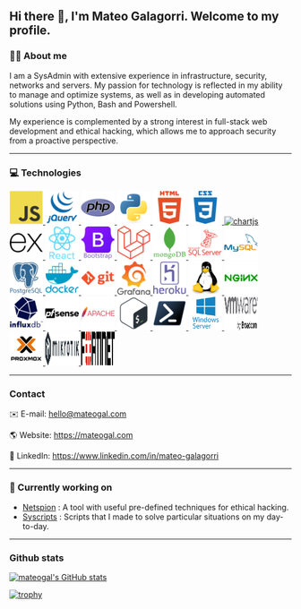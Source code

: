 ## Hi there 👋, I'm Mateo Galagorri. Welcome to my profile.

### :man_technologist: About me

I am a SysAdmin with extensive experience in infrastructure, security, networks and servers. My passion for technology is reflected in my ability to manage and optimize systems, as well as in developing automated solutions using Python, Bash and Powershell.

My experience is complemented by a strong interest in full-stack web development and ethical hacking, which allows me to approach security from a proactive perspective.

---

### :computer: Technologies

<p align="left">
    <a href="https://developer.mozilla.org/en-US/docs/Web/JavaScript" target="_blank" rel="noreferrer">
        <img src='./icons/javascript/javascript-original.svg' width="60" height="60" />
    </a>
    <a href="https://jquery.com/" target="_blank" rel="noreferrer">
        <img src='./icons/jquery/jquery-plain-wordmark.svg' width="60" height="60" />
    </a>
    <a href="https://www.php.net" target="_blank" rel="noreferrer">
        <img src="./icons/php/php-original.svg" alt="php" width="60" height="60" />
    </a>
    <a href="https://www.python.org" target="_blank" rel="noreferrer">
        <img src="./icons/python/python-original.svg" alt="python" width="60" height="60" />
    </a>
    <a href="https://www.w3schools.com/html/" target="_blank" rel="noreferrer">
        <img src="./icons/html5/html5-plain-wordmark.svg" alt="html5" width="60" height="60" />
    </a>
    <a href="https://www.w3schools.com/css/" target="_blank" rel="noreferrer">
        <img src="./icons/css3/css3-plain-wordmark.svg" alt="css3" width="60" height="60" />
    </a>
    <a href="https://www.chartjs.org" target="_blank" rel="noreferrer">
        <img src="https://www.chartjs.org/media/logo-title.svg" alt="chartjs" width="60" height="60" />
    </a>
    <a href="https://expressjs.com" target="_blank" rel="noreferrer">
        <img src="./icons/express/express-original.svg" alt="express" width="60" height="60" />
    </a>
    <a href="https://reactjs.org/" target="_blank" rel="noreferrer">
        <img src="./icons/react/react-original-wordmark.svg" alt="react" width="60" height="60" />
    </a>
    <a href="https://getbootstrap.com/" target="_blank" rel="noreferrer">
        <img src="./icons/bootstrap/bootstrap-original-wordmark.svg" alt="react" width="60" height="60" />
    </a>
    <a href="https://laravel.com/" target="_blank" rel="noreferrer">
        <img src='./icons/laravel/laravel-original.svg' width="60" height="60" />
    </a>
    <a href="https://www.mongodb.com/" target="_blank" rel="noreferrer">
        <img src="./icons/mongodb/mongodb-plain-wordmark.svg" alt="mongodb" width="60" height="60" />
    </a>
    <a href="https://www.microsoft.com/en-us/sql-server" target="_blank" rel="noreferrer">
        <img src="./icons/microsoftsqlserver/microsoftsqlserver-plain-wordmark.svg" alt="mssql" width="60" height="60" />
    </a>
    <a href="https://www.mysql.com/" target="_blank" rel="noreferrer">
        <img src="./icons/mysql/mysql-original-wordmark.svg" alt="mysql" width="60" height="60" />
    </a>
    <a href="https://www.postgresql.org" target="_blank" rel="noreferrer">
        <img src="./icons/postgresql/postgresql-plain-wordmark.svg" alt="postgresql" width="60" height="60" />
    </a>
    <a href="https://www.docker.com/" target="_blank" rel="noreferrer">
        <img src="./icons/docker/docker-plain-wordmark.svg" alt="docker" width="60" height="60" />
    </a>
    <a href="https://git-scm.com/" target="_blank" rel="noreferrer">
        <img src="./icons/git/git-plain-wordmark.svg" alt="git" width="60" height="60" />
    </a>
    <a href="https://grafana.com" target="_blank" rel="noreferrer">
        <img src="./icons/grafana/grafana-original-wordmark.svg" alt="grafana" width="60" height="60" />
    </a>
    <a href="https://heroku.com" target="_blank" rel="noreferrer">
        <img src="./icons/heroku/heroku-original-wordmark.svg" alt="heroku" width="60" height="60" />
    </a>
    <a href="https://www.linux.org/" target="_blank" rel="noreferrer">
        <img src="./icons/linux/linux-original.svg" alt="linux" width="60" height="60" />
    </a>
    <a href="https://www.nginx.com" target="_blank" rel="noreferrer">
        <img src="./icons/nginx/nginx-original.svg" alt="nginx" width="60" height="60" />
    </a>
    <a href="https://www.influxdata.com/" target="_blank" rel="noreferrer">
        <img src="./icons/influxdb/influxdb-original-wordmark.svg" alt="influxdb" width="60" height="60" />
    </a>
    <a href="https://www.pfsense.org/" target="_blank" rel="noreferrer">
        <img src="./icons/pfsense/pfsense-original-wordmark.svg" alt="pfsense" width="60" height="60" />
    </a>
    <a href="https://httpd.apache.org/" target="_blank" rel="noreferrer">
        <img src="./icons/apache/apache-original-wordmark.svg" alt="apache" width="60" height="60" />
    </a>
    <a href="#" target="_blank" rel="noreferrer">
        <img src="./icons/bash/bash-original.svg" alt="bash" width="60" height="60" />
    </a>
    <a href="#" target="_blank" rel="noreferrer">
        <img src="./icons/powershell/powershell-original.svg" alt="powershell" width="60" height="60" />
    </a>
    <a href="https://www.microsoft.com/windows-server" target="_blank" rel="noreferrer">
        <img src="./icons/winserver/winserver.png" alt="winserver" width="60" height="60" />
    </a>
    <a href="https://www.vmware.com/" target="_blank" rel="noreferrer">
        <img src="./icons/vmware/vmware.svg" alt="vmware" width="60" height="60" />
    </a>
    <a href="https://www.proxmox.com/" target="_blank" rel="noreferrer">
        <img src="./icons/proxmox/proxmox.png" alt="proxmox" width="60" height="60" />
    </a>
    <a href="https://mikrotik.com/" target="_blank" rel="noreferrer">
        <img src="./icons/mikrotik/mikrotik.svg" alt="mikrotik" width="60" height="60" />
    </a>
    <a href="https://www.fortinet.com/" target="_blank" rel="noreferrer">
        <img src="./icons/fortinet/fortinet-logo.svg" alt="fortinet" width="60" height="60" />
    </a>
</p>

---

### Contact
✉️ E-mail: [hello@mateogal.com](mailto:hello@mateogal.com)

🌎 Website: https://mateogal.com

🔗 LinkedIn: https://www.linkedin.com/in/mateo-galagorri

---

### :brain: Currently working on
- [Netspion](https://github.com/mateogal/netspion) : A tool with useful pre-defined techniques for ethical hacking.
- [Syscripts](https://github.com/mateogal/syscripts) : Scripts that I made to solve particular situations on my day-to-day.

---

### Github stats
[![mateogal's GitHub stats](https://github-readme-stats-mateo-galagorris-projects.vercel.app/api?username=mateogal&show_icons=true&bg_color=00000000&theme=highcontrast)](https://github-readme-stats-mateo-galagorris-projects.vercel.app/)

[![trophy](https://github-profile-trophy.vercel.app/?username=mateogal)](https://github.com/ryo-ma/github-profile-trophy)
